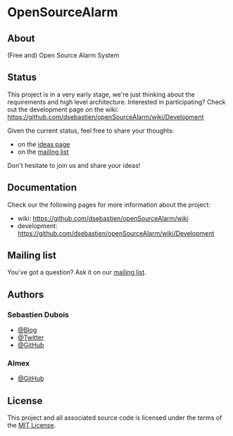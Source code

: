 # OpenSourceAlarm

## About
(Free and) Open Source Alarm System

## Status
This project is in a very early stage, we're just thinking about the requirements and high level architecture.
Interested in participating? Check out the development page on the wiki: https://github.com/dsebastien/openSourceAlarm/wiki/Development

Given the current status, feel free to share your thoughts:
* on the [ideas page](https://github.com/dsebastien/openSourceAlarm/wiki/Ideas)
* on the [mailing list](https://groups.google.com/forum/#!forum/ossalarm)

Don't hesitate to join us and share your ideas!

## Documentation
Check our the following pages for more information about the project:

* wiki: https://github.com/dsebastien/openSourceAlarm/wiki
* development: https://github.com/dsebastien/openSourceAlarm/wiki/Development

## Mailing list
You've got a question? Ask it on our [mailing list](https://groups.google.com/forum/#!forum/ossalarm).

## Authors
### Sebastien Dubois
* [@Blog](http://www.dsebastien.net)
* [@Twitter](http://twitter.com/dSebastien)
* [@GitHub](http://github.com/dSebastien)

### Almex
* [@GitHub](http://github.com/almex)

## License
This project and all associated source code is licensed under the terms of the [MIT License](http://en.wikipedia.org/wiki/MIT_License).
